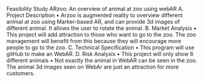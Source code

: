 Feasibility Study
ARzoo: An overview of animal at zoo using webAR
A.	Project Description
•	Arzoo is augmented reality to overview different animal at zoo using Marker-based AR, and can provide 3d images of different animal. It allows the user to rotate the animal.
B.	Market Analysis
•	This project will add attraction to those who want to go to the zoo. The zoo management will benefit from this because they will encourage more people to go to the zoo.
C.	Technical Specification
•	This program will use gitHub to make an WebAR.
D.	Risk Analysis
•	This project will only show 6 different animals
•	Not exactly the animal in WebAR can be seen in the zoo. The animal 3d images seen on WebAr are just an attraction for more customers.
